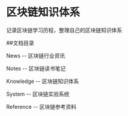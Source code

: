 # 区块链知识体系

记录区块链学习历程，整理自己的区块链知识体系

##文档目录

News -- 区块链行业资讯

Notes -- 区块链读书笔记

Knowledge -- 区块链知识体系

System -- 区块链实验系统

Reference -- 区块链参考资料



